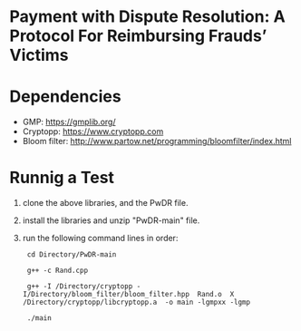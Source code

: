 # Payment with Dispute Resolution: A Protocol For Reimbursing Frauds’ Victims


# Dependencies

* GMP: https://gmplib.org/
* Cryptopp: https://www.cryptopp.com
* Bloom filter: http://www.partow.net/programming/bloomfilter/index.html


# Runnig a Test

1. clone the above libraries, and the PwDR file.
2. install the libraries and unzip "PwDR-main" file.
3. run the following command lines in order:

        cd Directory/PwDR-main
        
        g++ -c Rand.cpp
        
        g++ -I /Directory/cryptopp -I/Directory/bloom_filter/bloom_filter.hpp  Rand.o  X /Directory/cryptopp/libcryptopp.a  -o main -lgmpxx -lgmp
        
        ./main
        
        
    

